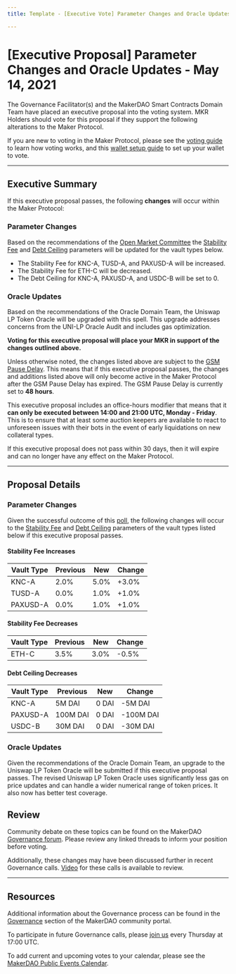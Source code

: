 ```yaml
---
title: Template - [Executive Vote] Parameter Changes and Oracle Updates - May 14, 2021

---
```

# [Executive Proposal] Parameter Changes and Oracle Updates - May 14, 2021

The Governance Facilitator(s) and the MakerDAO Smart Contracts Domain Team have placed an executive proposal into the voting system. MKR Holders should vote for this proposal if they support the following alterations to the Maker Protocol.

If you are new to voting in the Maker Protocol, please see the [voting guide](https://community-development.makerdao.com/en/learn/governance/how-voting-works/) to learn how voting works, and this [wallet setup guide](https://community-development.makerdao.com/en/learn/governance/voting-setup/) to set up your wallet to vote.

---

## Executive Summary

If this executive proposal passes, the following **changes** will occur within the Maker Protocol:

### Parameter Changes

Based on the recommendations of the [Open Market Committee](https://forum.makerdao.com/t/parameter-changes-proposal-ppg-omc-001-4-may-2021/7835) the [Stability Fee](https://community-development.makerdao.com/en/learn/governance/param-stability-fee) and [Debt Ceiling](https://community-development.makerdao.com/en/learn/governance/param-debt-ceiling/)  parameters will be updated for the vault types below.
- The Stability Fee for KNC-A, TUSD-A, and PAXUSD-A will be increased.
- The Stability Fee for ETH-C will be decreased.
- The Debt Ceiling for KNC-A, PAXUSD-A, and USDC-B will be set to 0.

### Oracle Updates

Based on the recommendations of the Oracle Domain Team, the Uniswap LP Token Oracle will be upgraded with this spell. This upgrade addresses concerns from the UNI-LP Oracle Audit and includes gas optimization. 

**Voting for this executive proposal will place your MKR in support of the changes outlined above.**

Unless otherwise noted, the changes listed above are subject to the [GSM Pause Delay](https://community-development.makerdao.com/en/learn/governance/param-gsm-pause-delay). This means that if this executive proposal passes, the changes and additions listed above will only become active in the Maker Protocol after the GSM Pause Delay has expired. The GSM Pause Delay is currently set to **48 hours**.

This executive proposal includes an office-hours modifier that means that it **can only be executed between 14:00 and 21:00 UTC, Monday - Friday**. This is to ensure that at least some auction keepers are available to react to unforeseen issues with their bots in the event of early liquidations on new collateral types.

If this executive proposal does not pass within 30 days, then it will expire and can no longer have any effect on the Maker Protocol.

---

## Proposal Details

### Parameter Changes

Given the successful outcome of this [poll](https://vote.makerdao.com/polling/QmPfe7kF?network=mainnet#poll-detail), the following changes will occur to the [Stability Fee](https://community-development.makerdao.com/en/learn/governance/param-stability-fee) and [Debt Ceiling](https://community-development.makerdao.com/en/learn/governance/param-debt-ceiling/) parameters of the vault types listed below if this executive proposal passes.

#### Stability Fee Increases

| **Vault Type** | **Previous** | **New** | **Change** |
|----------------|--------------|---------|------------|
| KNC-A          | 2.0%         | 5.0%    | +3.0%      |
| TUSD-A         | 0.0%         | 1.0%    | +1.0%      |
| PAXUSD-A       | 0.0%         | 1.0%    | +1.0%      |

#### Stability Fee Decreases

| **Vault Type** | **Previous** | **New** | **Change** |
|----------------|--------------|---------|------------|
| ETH-C          | 3.5%         | 3.0%    | -0.5%      |

#### Debt Ceiling Decreases

| **Vault Type** | **Previous** | **New** | **Change** |
|----------------|--------------|---------|------------|
| KNC-A          | 5M DAI       | 0 DAI   | -5M DAI    |
| PAXUSD-A       | 100M DAI     | 0 DAI   | -100M DAI  |
| USDC-B         | 30M DAI      | 0 DAI   | -30M DAI   |

### Oracle Updates

Given the recommendations of the Oracle Domain Team, an upgrade to the Uniswap LP Token Oracle will be submitted if this executive proposal passes. The revised Uniswap LP Token Oracle uses significantly less gas on price updates and can handle a wider numerical range of token prices. It also now has better test coverage.

## Review

Community debate on these topics can be found on the MakerDAO [Governance forum](https://forum.makerdao.com/). Please review any linked threads to inform your position before voting.

Additionally, these changes may have been discussed further in recent Governance calls. [Video](https://www.youtube.com/playlist?list=PLLzkWCj8ywWNq5-90-Id6VPSsrk4OWVan) for these calls is available to review.

---

## Resources

Additional information about the Governance process can be found in the [Governance](https://community-development.makerdao.com/en/learn/governance) section of the MakerDAO community portal.

To participate in future Governance calls, please [join us](https://github.com/makerdao/community/tree/master/governance/governance-and-risk-meetings) every Thursday at 17:00 UTC.

To add current and upcoming votes to your calendar, please see the [MakerDAO Public Events Calendar](https://calendar.google.com/calendar/embed?src=makerdao.com_3efhm2ghipksegl009ktniomdk%40group.calendar.google.com&ctz=UTC&mode=week&showCalendars=0&showPrint=0).
